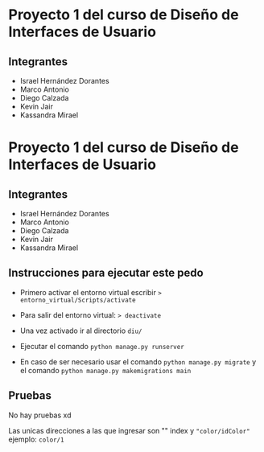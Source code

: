 # Proyecto 1 del curso de Diseño de Interfaces de Usuario

## Integrantes
- Israel Hernández Dorantes
- Marco Antonio
- Diego Calzada
- Kevin Jair
- Kassandra Mirael

# Proyecto 1 del curso de Diseño de Interfaces de Usuario

## Integrantes
- Israel Hernández Dorantes
- Marco Antonio
- Diego Calzada
- Kevin Jair
- Kassandra Mirael

## Instrucciones para ejecutar este pedo

- Primero activar el entorno virtual escribir `> entorno_virtual/Scripts/activate`

- Para salir del entorno virtual: `> deactivate`

- Una vez activado ir al directorio `diu/`

- Ejecutar el comando
```python manage.py runserver```

- En caso de ser necesario usar el comando `python manage.py migrate` y el comando `python manage.py makemigrations main`


## Pruebas

No hay pruebas xd

Las unicas direcciones a las que ingresar son "" index y `"color/idColor"` ejemplo: `color/1`
